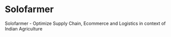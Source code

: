 # Solofarmer
Solofarmer - Optimize Supply Chain, Ecommerce and Logistics in context of Indian Agriculture
